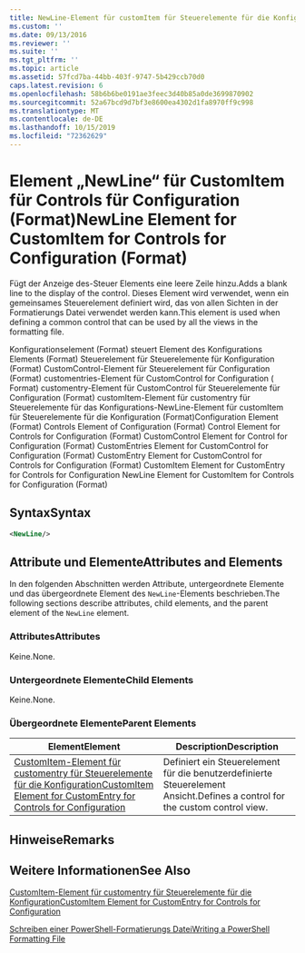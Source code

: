 ```yaml
---
title: NewLine-Element für customItem für Steuerelemente für die Konfiguration (Format) | Microsoft-Dokumentation
ms.custom: ''
ms.date: 09/13/2016
ms.reviewer: ''
ms.suite: ''
ms.tgt_pltfrm: ''
ms.topic: article
ms.assetid: 57fcd7ba-44bb-403f-9747-5b429ccb70d0
caps.latest.revision: 6
ms.openlocfilehash: 58b6b6be0191ae3feec3d40b85a0de3699870902
ms.sourcegitcommit: 52a67bcd9d7bf3e8600ea4302d1fa8970ff9c998
ms.translationtype: MT
ms.contentlocale: de-DE
ms.lasthandoff: 10/15/2019
ms.locfileid: "72362629"
---
```

# <a name="newline-element-for-customitem-for-controls-for-configuration-format"></a><span data-ttu-id="5e5e4-102">Element „NewLine“ für CustomItem für Controls für Configuration (Format)</span><span class="sxs-lookup"><span data-stu-id="5e5e4-102">NewLine Element for CustomItem for Controls for Configuration (Format)</span></span>

<span data-ttu-id="5e5e4-103">Fügt der Anzeige des-Steuer Elements eine leere Zeile hinzu.</span><span class="sxs-lookup"><span data-stu-id="5e5e4-103">Adds a blank line to the display of the control.</span></span> <span data-ttu-id="5e5e4-104">Dieses Element wird verwendet, wenn ein gemeinsames Steuerelement definiert wird, das von allen Sichten in der Formatierungs Datei verwendet werden kann.</span><span class="sxs-lookup"><span data-stu-id="5e5e4-104">This element is used when defining a common control that can be used by all the views in the formatting file.</span></span>

<span data-ttu-id="5e5e4-105">Konfigurationselement (Format) steuert Element des Konfigurations Elements (Format) Steuerelement für Steuerelemente für Konfiguration (Format) CustomControl-Element für Steuerelement für Configuration (Format) customentries-Element für CustomControl for Configuration ( Format) customentry-Element für CustomControl für Steuerelemente für Configuration (Format) customItem-Element für customentry für Steuerelemente für das Konfigurations-NewLine-Element für customItem für Steuerelemente für die Konfiguration (Format)</span><span class="sxs-lookup"><span data-stu-id="5e5e4-105">Configuration Element (Format) Controls Element of Configuration (Format) Control Element for Controls for Configuration (Format) CustomControl Element for Control for Configuration (Format) CustomEntries Element for CustomControl for Configuration (Format) CustomEntry Element for CustomControl for Controls for Configuration (Format) CustomItem Element for CustomEntry for Controls for Configuration NewLine Element for CustomItem for Controls for Configuration (Format)</span></span>

## <a name="syntax"></a><span data-ttu-id="5e5e4-106">Syntax</span><span class="sxs-lookup"><span data-stu-id="5e5e4-106">Syntax</span></span>

```xml
<NewLine/>
```

## <a name="attributes-and-elements"></a><span data-ttu-id="5e5e4-107">Attribute und Elemente</span><span class="sxs-lookup"><span data-stu-id="5e5e4-107">Attributes and Elements</span></span>

<span data-ttu-id="5e5e4-108">In den folgenden Abschnitten werden Attribute, untergeordnete Elemente und das übergeordnete Element des `NewLine`-Elements beschrieben.</span><span class="sxs-lookup"><span data-stu-id="5e5e4-108">The following sections describe attributes, child elements, and the parent element of the `NewLine` element.</span></span>

### <a name="attributes"></a><span data-ttu-id="5e5e4-109">Attributes</span><span class="sxs-lookup"><span data-stu-id="5e5e4-109">Attributes</span></span>

<span data-ttu-id="5e5e4-110">Keine.</span><span class="sxs-lookup"><span data-stu-id="5e5e4-110">None.</span></span>

### <a name="child-elements"></a><span data-ttu-id="5e5e4-111">Untergeordnete Elemente</span><span class="sxs-lookup"><span data-stu-id="5e5e4-111">Child Elements</span></span>

<span data-ttu-id="5e5e4-112">Keine.</span><span class="sxs-lookup"><span data-stu-id="5e5e4-112">None.</span></span>

### <a name="parent-elements"></a><span data-ttu-id="5e5e4-113">Übergeordnete Elemente</span><span class="sxs-lookup"><span data-stu-id="5e5e4-113">Parent Elements</span></span>

|<span data-ttu-id="5e5e4-114">Element</span><span class="sxs-lookup"><span data-stu-id="5e5e4-114">Element</span></span>|<span data-ttu-id="5e5e4-115">Description</span><span class="sxs-lookup"><span data-stu-id="5e5e4-115">Description</span></span>|
|-------------|-----------------|
|[<span data-ttu-id="5e5e4-116">CustomItem-Element für customentry für Steuerelemente für die Konfiguration</span><span class="sxs-lookup"><span data-stu-id="5e5e4-116">CustomItem Element for CustomEntry for Controls for Configuration</span></span>](./customitem-element-for-customentry-for-controls-for-configuration-format.md)|<span data-ttu-id="5e5e4-117">Definiert ein Steuerelement für die benutzerdefinierte Steuerelement Ansicht.</span><span class="sxs-lookup"><span data-stu-id="5e5e4-117">Defines a control for the custom control view.</span></span>|

## <a name="remarks"></a><span data-ttu-id="5e5e4-118">Hinweise</span><span class="sxs-lookup"><span data-stu-id="5e5e4-118">Remarks</span></span>

## <a name="see-also"></a><span data-ttu-id="5e5e4-119">Weitere Informationen</span><span class="sxs-lookup"><span data-stu-id="5e5e4-119">See Also</span></span>

[<span data-ttu-id="5e5e4-120">CustomItem-Element für customentry für Steuerelemente für die Konfiguration</span><span class="sxs-lookup"><span data-stu-id="5e5e4-120">CustomItem Element for CustomEntry for Controls for Configuration</span></span>](./customitem-element-for-customentry-for-controls-for-configuration-format.md)

[<span data-ttu-id="5e5e4-121">Schreiben einer PowerShell-Formatierungs Datei</span><span class="sxs-lookup"><span data-stu-id="5e5e4-121">Writing a PowerShell Formatting File</span></span>](./writing-a-powershell-formatting-file.md)
